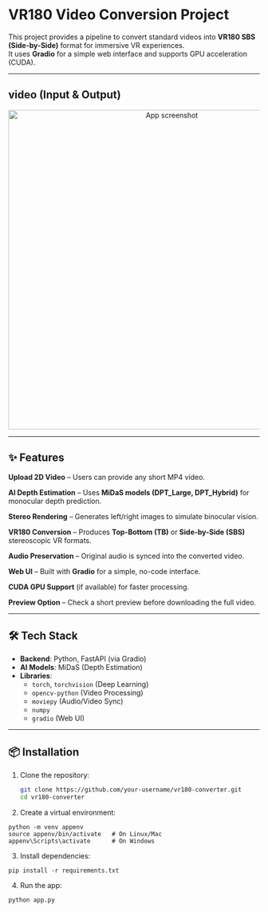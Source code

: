 # VR180 Video Conversion Project

This project provides a pipeline to convert standard videos into **VR180 SBS (Side-by-Side)** format for immersive VR experiences.  
It uses **Gradio** for a simple web interface and supports GPU acceleration (CUDA).

---
## video (Input & Output)
<p align="center">
  <img src="demo.gif" alt="App screenshot" width="640">
</p>

---
## ✨ Features

**Upload 2D Video** – Users can provide any short MP4 video.  

**AI Depth Estimation** – Uses **MiDaS models (DPT_Large, DPT_Hybrid)** for monocular depth prediction.  

**Stereo Rendering** – Generates left/right images to simulate binocular vision.  

**VR180 Conversion** – Produces **Top-Bottom (TB)** or **Side-by-Side (SBS)** stereoscopic VR formats.  

**Audio Preservation** – Original audio is synced into the converted video.  

**Web UI** – Built with **Gradio** for a simple, no-code interface.  

**CUDA GPU Support** (if available) for faster processing.  

**Preview Option** – Check a short preview before downloading the full video.  

---

## 🛠 Tech Stack

- **Backend**: Python, FastAPI (via Gradio)  
- **AI Models**: MiDaS (Depth Estimation)  
- **Libraries**:  
  - `torch`, `torchvision` (Deep Learning)  
  - `opencv-python` (Video Processing)  
  - `moviepy` (Audio/Video Sync)  
  - `numpy`  
  - `gradio` (Web UI)  

---

## 📦 Installation

1. Clone the repository:
   ```bash
   git clone https://github.com/your-username/vr180-converter.git
   cd vr180-converter
   ```
2. Create a virtual environment:
```
python -m venv appenv
source appenv/bin/activate   # On Linux/Mac
appenv\Scripts\activate      # On Windows
```
3. Install dependencies:

```
pip install -r requirements.txt
```
4. Run the app:
```
python app.py
```

